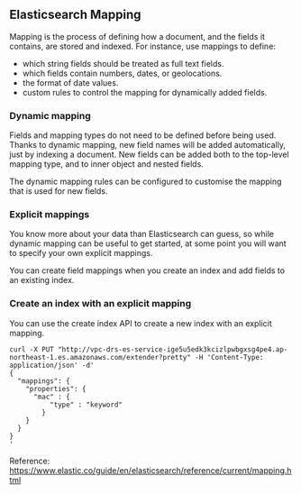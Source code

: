 ## Elasticsearch Mapping

Mapping is the process of defining how a document, and the fields it contains, are stored and indexed. For instance, use mappings to define:

- which string fields should be treated as full text fields.
- which fields contain numbers, dates, or geolocations.
- the format of date values.
- custom rules to control the mapping for dynamically added fields.

### Dynamic mapping

Fields and mapping types do not need to be defined before being used. Thanks to dynamic mapping, new field names will be added automatically, just by indexing a document. New fields can be added both to the top-level mapping type, and to inner object and nested fields.

The dynamic mapping rules can be configured to customise the mapping that is used for new fields.

### Explicit mappings

You know more about your data than Elasticsearch can guess, so while dynamic mapping can be useful to get started, at some point you will want to specify your own explicit mappings.

You can create field mappings when you create an index and add fields to an existing index.

### Create an index with an explicit mapping

You can use the create index API to create a new index with an explicit mapping.

```
curl -X PUT "http://vpc-drs-es-service-ige5u5edk3kcizlpwbgxsg4pe4.ap-northeast-1.es.amazonaws.com/extender?pretty" -H 'Content-Type: application/json' -d'
{
  "mappings": {
    "properties": {
      "mac" : {
          "type" : "keyword"
        } 
    }
  }
}
'
```



Reference: https://www.elastic.co/guide/en/elasticsearch/reference/current/mapping.html

